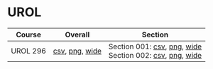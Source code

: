 # UROL

| Course | Overall | Section |
| ------ | ------- | ------- |
| UROL 296 | [csv](https://github.com/UCSD-Historical-Enrollment-Data/2024Winter/blob/main/overall/UROL%20296.csv), [png](https://raw.githubusercontent.com/UCSD-Historical-Enrollment-Data/2024Winter/main/plot_overall/UROL%20296.png), [wide](https://raw.githubusercontent.com/UCSD-Historical-Enrollment-Data/2024Winter/main/plot_overall_wide/UROL%20296.png) | Section 001: [csv](https://github.com/UCSD-Historical-Enrollment-Data/2024Winter/blob/main/section/UROL%20296_001.csv), [png](https://raw.githubusercontent.com/UCSD-Historical-Enrollment-Data/2024Winter/main/plot_section/UROL%20296_001.png), [wide](https://raw.githubusercontent.com/UCSD-Historical-Enrollment-Data/2024Winter/main/plot_section_wide/UROL%20296_001.png)<br>Section 002: [csv](https://github.com/UCSD-Historical-Enrollment-Data/2024Winter/blob/main/section/UROL%20296_002.csv), [png](https://raw.githubusercontent.com/UCSD-Historical-Enrollment-Data/2024Winter/main/plot_section/UROL%20296_002.png), [wide](https://raw.githubusercontent.com/UCSD-Historical-Enrollment-Data/2024Winter/main/plot_section_wide/UROL%20296_002.png) |
